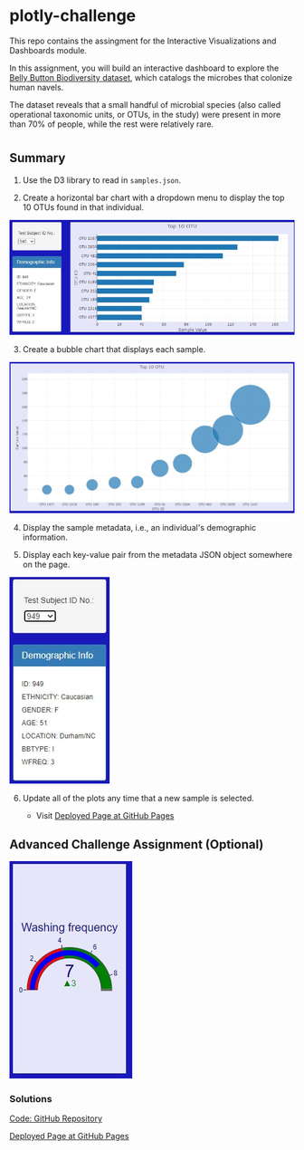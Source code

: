# plotly-challenge
 This repo contains the assingment for  the Interactive Visualizations and Dashboards module.

 In this assignment, you will build an interactive dashboard to explore the [Belly Button Biodiversity dataset](http://robdunnlab.com/projects/belly-button-biodiversity/), which catalogs the microbes that colonize human navels.

The dataset reveals that a small handful of microbial species (also called operational taxonomic units, or OTUs, in the study) were present in more than 70% of people, while the rest were relatively rare.
#
## Summary

1. Use the D3 library to read in `samples.json`.

2. Create a horizontal bar chart with a dropdown menu to display the top 10 OTUs found in that individual.

![BarChart and DropDown Button](./images\BarChart.JPG)

3. Create a bubble chart that displays each sample.

![Bubble Chart](./images\BubbleChart.JPG)

4. Display the sample metadata, i.e., an individual's demographic information.

5. Display each key-value pair from the metadata JSON object somewhere on the page.

![Demographic Info](./images\DemographicInfo.JPG)

6. Update all of the plots any time that a new sample is selected.

    * Visit [Deployed Page at GitHub Pages](https://lf-ruiz.github.io/plotly-challenge/)

## Advanced Challenge Assignment (Optional)

![Gauge Chart](./images\GaugeChart.JPG)


 ### Solutions
[Code: GitHub Repository](https://github.com/LF-Ruiz/plotly-challenge)

[Deployed Page at GitHub Pages](https://lf-ruiz.github.io/plotly-challenge/)